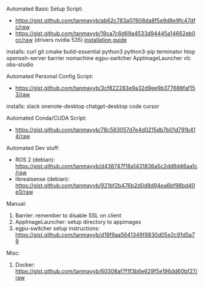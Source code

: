 Automated Basic Setup Script:
- https://gist.github.com/tanmayyb/ab62c783a07608da8f5e9d8e9fc47dfc/raw
- https://gist.github.com/tanmayyb/19ca7c6d69a4533d94445a14662eb0cc/raw (drivers nvidia 535) [installation guide](https://help.ubuntu.com/community/NvidiaDriversInstallation)

installs: curl git cmake build-essential python3 python3-pip terminator htop openssh-server barrier nomachine  egpu-switcher AppImageLauncher vlc obs-studio

Automated Personal Config Script:
- https://gist.github.com/tanmayyb/3cf822283e9a32d9ee9b377688faf153/raw

installs: slack onenote-desktop chatgpt-desktop code cursor

Automated Conda/CUDA Script:
- https://gist.github.com/tanmayyb/78c583057d7e4d0215db7b01d791b414/raw

Automated Dev stuff:
- ROS 2 (debian): https://gist.github.com/tanmayyb/d438747f18a1431836a5c2dd9d46aa1c/raw
- librealsense (debian): https://gist.github.com/tanmayyb/921bf2b476b2d0d8d94ea6bf98bd40e0/raw


Manual:
1. Barrier: remember to disable SSL on client
2. AppImageLauncher: setup directory to appimages 
3. egpu-switcher setup instructions: https://gist.github.com/tanmayyb/d19f9aa5641349f8830d05e2c91d5a79


Misc:
1. Docker: https://gist.github.com/tanmayyb/60308af7f1f3b6e629f5e196dd60bf27/raw